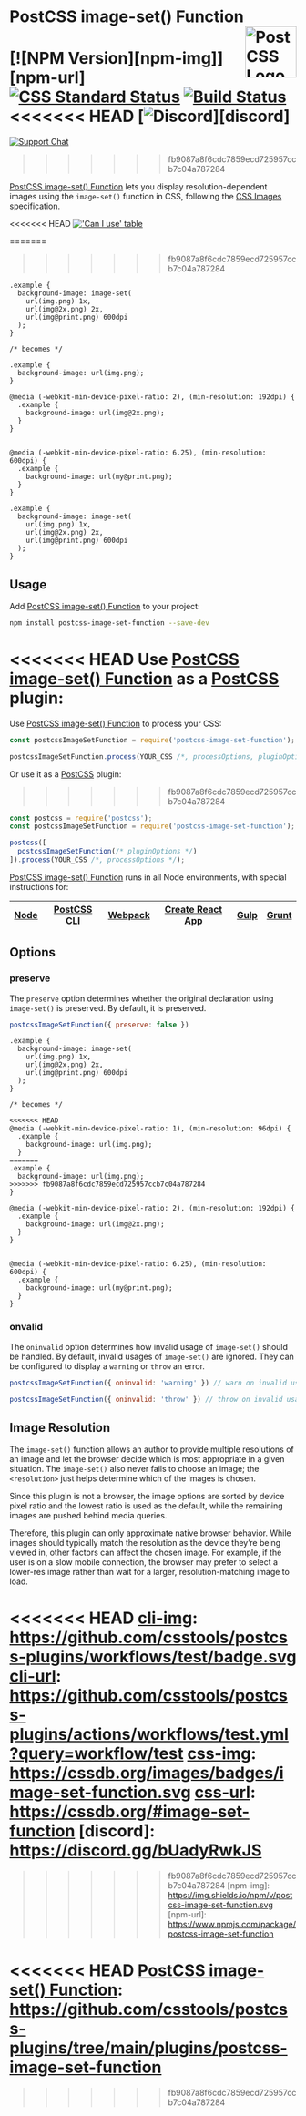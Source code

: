 # PostCSS image-set() Function [<img src="https://postcss.github.io/postcss/logo.svg" alt="PostCSS Logo" width="90" height="90" align="right">][postcss]

[![NPM Version][npm-img]][npm-url]
[![CSS Standard Status][css-img]][css-url]
[![Build Status][cli-img]][cli-url]
<<<<<<< HEAD
[<img alt="Discord" src="https://shields.io/badge/Discord-5865F2?logo=discord&logoColor=white">][discord]
=======
[![Support Chat][git-img]][git-url]
>>>>>>> fb9087a8f6cdc7859ecd725957ccb7c04a787284

[PostCSS image-set() Function] lets you display resolution-dependent images
using the `image-set()` function in CSS, following the [CSS Images]
specification.

<<<<<<< HEAD
[!['Can I use' table](https://caniuse.bitsofco.de/image/css-image-set.png)](https://caniuse.com/#feat=css-image-set)

=======
>>>>>>> fb9087a8f6cdc7859ecd725957ccb7c04a787284
```pcss
.example {
  background-image: image-set(
    url(img.png) 1x,
    url(img@2x.png) 2x,
    url(img@print.png) 600dpi
  );
}

/* becomes */

.example {
  background-image: url(img.png);
}

@media (-webkit-min-device-pixel-ratio: 2), (min-resolution: 192dpi) {
  .example {
    background-image: url(img@2x.png);
  }
}


@media (-webkit-min-device-pixel-ratio: 6.25), (min-resolution: 600dpi) {
  .example {
    background-image: url(my@print.png);
  }
}

.example {
  background-image: image-set(
    url(img.png) 1x,
    url(img@2x.png) 2x,
    url(img@print.png) 600dpi
  );
}
```

## Usage

Add [PostCSS image-set() Function] to your project:

```bash
npm install postcss-image-set-function --save-dev
```

<<<<<<< HEAD
Use [PostCSS image-set() Function] as a [PostCSS] plugin:
=======
Use [PostCSS image-set() Function] to process your CSS:

```js
const postcssImageSetFunction = require('postcss-image-set-function');

postcssImageSetFunction.process(YOUR_CSS /*, processOptions, pluginOptions */);
```

Or use it as a [PostCSS] plugin:
>>>>>>> fb9087a8f6cdc7859ecd725957ccb7c04a787284

```js
const postcss = require('postcss');
const postcssImageSetFunction = require('postcss-image-set-function');

postcss([
  postcssImageSetFunction(/* pluginOptions */)
]).process(YOUR_CSS /*, processOptions */);
```

[PostCSS image-set() Function] runs in all Node environments, with special
instructions for:

| [Node](INSTALL.md#node) | [PostCSS CLI](INSTALL.md#postcss-cli) | [Webpack](INSTALL.md#webpack) | [Create React App](INSTALL.md#create-react-app) | [Gulp](INSTALL.md#gulp) | [Grunt](INSTALL.md#grunt) |
| --- | --- | --- | --- | --- | --- |

## Options

### preserve

The `preserve` option determines whether the original declaration using
`image-set()` is preserved. By default, it is preserved.

```js
postcssImageSetFunction({ preserve: false })
```

```pcss
.example {
  background-image: image-set(
    url(img.png) 1x,
    url(img@2x.png) 2x,
    url(img@print.png) 600dpi
  );
}

/* becomes */

<<<<<<< HEAD
@media (-webkit-min-device-pixel-ratio: 1), (min-resolution: 96dpi) {
  .example {
    background-image: url(img.png);
  }
=======
.example {
  background-image: url(img.png);
>>>>>>> fb9087a8f6cdc7859ecd725957ccb7c04a787284
}

@media (-webkit-min-device-pixel-ratio: 2), (min-resolution: 192dpi) {
  .example {
    background-image: url(img@2x.png);
  }
}


@media (-webkit-min-device-pixel-ratio: 6.25), (min-resolution: 600dpi) {
  .example {
    background-image: url(my@print.png);
  }
}
```

### onvalid

The `oninvalid` option determines how invalid usage of `image-set()` should be
handled. By default, invalid usages of `image-set()` are ignored. They can be
configured to display a `warning` or `throw` an error.

```js
postcssImageSetFunction({ oninvalid: 'warning' }) // warn on invalid usages
```

```js
postcssImageSetFunction({ oninvalid: 'throw' }) // throw on invalid usages
```

## Image Resolution

The `image-set()` function allows an author to provide multiple resolutions of
an image and let the browser decide which is most appropriate in a given
situation. The `image-set()` also never fails to choose an image; the
`<resolution>` just helps determine which of the images is chosen.

Since this plugin is not a browser, the image options are sorted by device
pixel ratio and the lowest ratio is used as the default, while the remaining
images are pushed behind media queries.

Therefore, this plugin can only approximate native browser behavior. While
images should typically match the resolution as the device they’re being viewed
in, other factors can affect the chosen image. For example, if the user is on a
slow mobile connection, the browser may prefer to select a lower-res image
rather than wait for a larger, resolution-matching image to load.

<<<<<<< HEAD
[cli-img]: https://github.com/csstools/postcss-plugins/workflows/test/badge.svg
[cli-url]: https://github.com/csstools/postcss-plugins/actions/workflows/test.yml?query=workflow/test
[css-img]: https://cssdb.org/images/badges/image-set-function.svg
[css-url]: https://cssdb.org/#image-set-function
[discord]: https://discord.gg/bUadyRwkJS
=======
[cli-img]: https://img.shields.io/travis/jonathantneal/postcss-image-set-function.svg
[cli-url]: https://travis-ci.org/jonathantneal/postcss-image-set-function
[css-img]: https://cssdb.org/badge/image-set-function.svg
[css-url]: https://cssdb.org/#image-set-function
[git-img]: https://img.shields.io/badge/support-chat-blue.svg
[git-url]: https://gitter.im/postcss/postcss
>>>>>>> fb9087a8f6cdc7859ecd725957ccb7c04a787284
[npm-img]: https://img.shields.io/npm/v/postcss-image-set-function.svg
[npm-url]: https://www.npmjs.com/package/postcss-image-set-function

[CSS Images]: https://drafts.csswg.org/css-images-4/#image-set-notation
[Gulp PostCSS]: https://github.com/postcss/gulp-postcss
[Grunt PostCSS]: https://github.com/nDmitry/grunt-postcss
[PostCSS]: https://github.com/postcss/postcss
[PostCSS Loader]: https://github.com/postcss/postcss-loader
<<<<<<< HEAD
[PostCSS image-set() Function]: https://github.com/csstools/postcss-plugins/tree/main/plugins/postcss-image-set-function
=======
[PostCSS image-set() Function]: https://github.com/jonathantneal/postcss-image-set-function
>>>>>>> fb9087a8f6cdc7859ecd725957ccb7c04a787284
